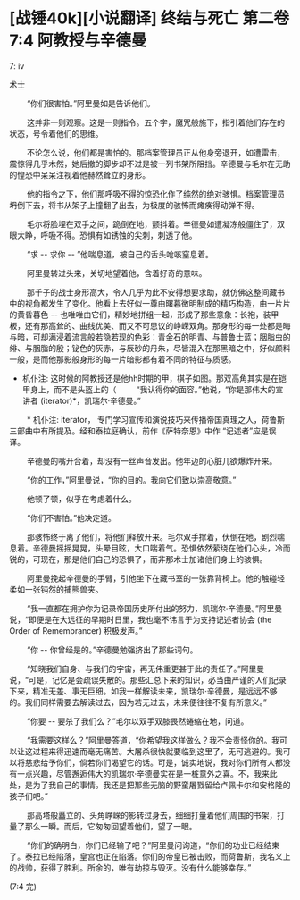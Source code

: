 # [战锤40k][小说翻译] 终结与死亡 第二卷 7:4 阿教授与辛德曼

7: iv 

术士 

        “你们很害怕。”阿里曼如是告诉他们。

        这并非一则观察。这是一则指令。五个字，魔咒般施下，指引着他们存在的状态，号令着他们的思维。

        不论怎么说，他们都是害怕的。那档案管理员正从他身旁退开，如遭雷击，震惊得几乎木然，她后撤的脚步却不过是被一列书架所阻挡。辛德曼与毛尔在无助的惶恐中呆呆注视着他赫然耸立的身形。

        他的指令之下，他们那呼吸不得的惊恐化作了纯然的绝对骇惧。档案管理员坍倒下去，将书从架子上撞翻了出去，为极度的骇怖而瘫痪得动弹不得。

        毛尔将脸埋在双手之间，跪倒在地，颤抖着。辛德曼如遭凝冻般僵住了，双眼大睁，呼吸不得。恐惧有如锈蚀的尖刺，刺透了他。

        “求 -- 求你 -- ”他喘息道，被自己的舌头呛咳窒息着。

        阿里曼转过头来，关切地望着他，含着好奇的意味。

        那千子的战士身形高大，令人几乎为此不安得想要求助，就仿佛这整间藏书中的视角都发生了变化。他看上去好似一尊由曙暮微明制成的精巧构造，由一片片的黄昏暮色 -- 也唯唯由它们，精妙地拼组一起，形成了那些意象：长袍，装甲板，还有那高耸的、曲线优美、而又不可思议的峥嵘双角。那身形的每一处都是晦与暗，可却满浸着流言般若隐若现的色彩：青金石的明青、与普鲁士蓝；胭脂虫的绯、与胭脂的殷；铋色的灰赤，与辰砂的丹朱，尽皆混入在那黑暗之中，好似颜料一般，是而他那影般身形的每一片暗影都有着不同的特征与质感。

* 机仆注: 这时候的阿教授还是他hh时期的甲，棋子如图。那双高角其实是在铠甲身上，而不是头盔上的（
        “我认得你的面容。”他说，“你是那伟大的宣讲者 (iterator)*，凯瑞尔·辛德曼。”

        * 机仆注: iterator， 专门学习宣传和演说技巧来传播帝国真理之人，荷鲁斯三部曲中有所提及。经和泰拉庭确认，前作《萨特奈恩》中作 “记述者”应是误译。

        辛德曼的嘴开合着，却没有一丝声音发出。他年迈的心脏几欲爆炸开来。

        “你的工作，”阿里曼说，“你的目的。我向它们致以崇高敬意。”

        他顿了顿，似乎在考虑着什么。

        “你们不害怕。”他决定道。

        那骇怖终于离了他们，将他们释放开来。毛尔双手撑着，伏倒在地，剧烈喘息着。辛德曼摇摇晃晃，头晕目眩，大口喘着气。恐惧依然萦绕在他们心头，冷而锐的，可现在，那是他们自己的恐惧了，而非那术士加诸他们身上的骇惧。

        阿里曼挽起辛德曼的手臂，引他坐下在藏书室的一张靠背椅上。他的触碰轻柔如一张钝然的捕熊兽夹。

        “我一直都在拥护你为记录帝国历史所付出的努力，凯瑞尔·辛德曼。”阿里曼说，“即便是在大远征的早期时日里，我也毫不讳言于为支持记述者协会 (the Order of Remembrancer) 积极发声。”

        “你 -- 你曾经是的。”辛德曼勉强挤出了那些词句。

        “知晓我们自身、与我们的宇宙，再无伟重更甚于此的责任了。”阿里曼说，“可是，记忆是会疏误失散的。那些汇总下来的知识，必当由严谨的人们记录下来，精准无差、事无巨细。如我一样解读未来，凯瑞尔·辛德曼，是远远不够的。我们同样需要去解读过去，因为若无过去，未来便往往不复有所意义。”

        “你要 -- 要杀了我们么？”毛尔以双手双膝畏然蜷缩在地，问道。

        “我需要这样么？”阿里曼答道，“你希望我这样做么？我不会责怪你的。我可以让这过程来得迅速而毫无痛苦。大屠杀很快就要临到这里了，无可逃避的。我可以将慈悲给予你们，倘若你们渴望它的话。可是，诚实地说，我对你们所有人都没有一点兴趣，尽管邂逅伟大的凯瑞尔·辛德曼实在是一桩意外之喜。不，我来此处，是为了我自己的事情。我还是把那些无脑的野蛮屠戮留给卢佩卡尔和安格隆的孩子们吧。”

        那高塔般矗立的、头角峥嵘的影转过身去，细细打量着他们周围的书架，打量了那么一瞬。而后，它匆匆回望着他们，望了一眼。

        “你们的确明白，你们已经输了吧？”阿里曼问询道，“你们的功业已经结束了。泰拉已经陷落，皇宫也正在陷落。你们的帝皇已被击败，而荷鲁斯，我名义上的战帅，获得了胜利。所余的，唯有劫掠与毁灭。没有什么能够幸存。”

(7:4 完)
